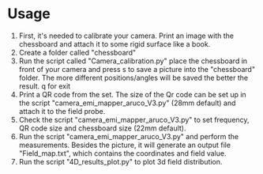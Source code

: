 # Usage

1. First, it's needed to calibrate your camera. Print an image with the chessboard and attach it to some rigid surface like a book.
2. Create a folder called "chessboard"
3. Run the script called "Camera_calibration.py" place the chessboard in front of your camera and press s to save a picture into the "chessboard" folder. The more different positions/angles will be saved the better the result. q for exit
4. Print a QR code from the set. The size of the Qr code can be set up in the script "camera_emi_mapper_aruco_V3.py" (28mm default) and attach it to the field probe.
5. Check the script "camera_emi_mapper_aruco_V3.py" to set frequency, QR code size and chessboard size (22mm default).
6. Run the script "camera_emi_mapper_aruco_V3.py" and perform the measurements. Besides the picture, it will generate an output file "Field_map.txt", which contains the coordinates and field value.
7. Run the script "4D_results_plot.py" to plot 3d field distribution.
